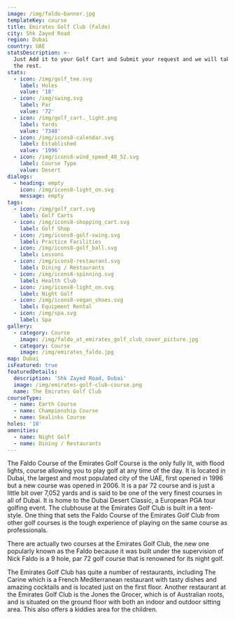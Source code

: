 ```yaml
---
image: /img/faldo-banner.jpg
templateKey: course
title: Emirates Golf Club (Faldo)
city: Shk Zayed Road
region: Dubai
country: UAE
statsDescription: >-
  Just Add it to your Golf Cart and Submit your request and we will take care of
  the rest.
stats:
  - icon: /img/golf_tee.svg
    label: Holes
    value: '18'
  - icon: /img/swing.svg
    label: Par
    value: '72'
  - icon: /img/golf_cart._light.png
    label: Yards
    value: '7348'
  - icon: /img/icons8-calendar.svg
    label: Established
    value: '1996'
  - icon: /img/icons8-wind_speed_48_52.svg
    label: Course Type
    value: Desert
dialogs:
  - heading: empty
    icon: /img/icons8-light_on.svg
    message: empty
tags:
  - icon: /img/golf_cart.svg
    label: Golf Carts
  - icon: /img/icons8-shopping_cart.svg
    label: Golf Shop
  - icon: /img/icons8-golf-swing.svg
    label: Practice Facilities
  - icon: /img/icons8-golf_ball.svg
    label: Lessons
  - icon: /img/icons8-restaurant.svg
    label: Dining / Restaurants
  - icon: /img/icons8-spinning.svg
    label: Health Club
  - icon: /img/icons8-light_on.svg
    label: Night Golf
  - icon: /img/icons8-vegan_shoes.svg
    label: Equipment Rental
  - icon: /img/spa.svg
    label: Spa
gallery:
  - category: Course
    image: /img/faldo_at_emirates_golf_club_cover_picture.jpg
  - category: Course
    image: /img/emirates_faldo.jpg
map: Dubai
isFeatured: true
featuredDetails:
  description: 'Shk Zayed Road, Dubai'
  image: /img/emirates-golf-club-course.png
  name: The Emirates Golf Club
courseType:
  - name: Earth Course
  - name: Championship Course
  - name: Sealinks Course
holes: '18'
amenities:
  - name: Night Golf
  - name: Dining / Restaurants
---
```

The Faldo Course of the Emirates Golf Course is the only fully lit, with flood lights, course allowing you to play golf at any time of the day. It is located in Dubai, the largest and most populated city of the UAE, first opened in 1996 but a new course was opened in 2006. It is a par 72 course and is just a little bit over 7,052 yards and is said to be one of the very finest courses in all of Dubai. It is home to the Dubai Desert Classic, a European PGA tour golfing event. The clubhouse at the Emirates Golf Club is built in a tent-style. One thing that sets the Faldo Course of the Emirates Golf Club from other golf courses is the tough experience of playing on the same course as professionals.

There are actually two courses at the Emirates Golf Club, the new one popularly known as the Faldo because it was built under the supervision of Nick Faldo is a 9 hole, par 72 golf course that is renowned for its night golf.

The Emirates Golf Club has quite a number of restaurants, including The Carine which is a French Mediterranean restaurant with tasty dishes and amazing cocktails and is located just on the first floor. Another restaurant at the Emirates Golf Club is the Jones the Grocer, which is of Australian roots, and is situated on the ground floor with both an indoor and outdoor sitting area. This also offers a kiddies area for the children.
